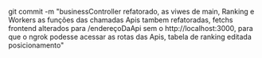 git commit -m "businessController refatorado, as viwes de main, Ranking e Workers as funções das chamadas Apis tambem refatoradas, fetchs frontend alterados para /endereçoDaApi sem o http://localhost:3000, para que o ngrok podesse acessar as rotas das Apis, tabela de ranking editada posicionamento" 